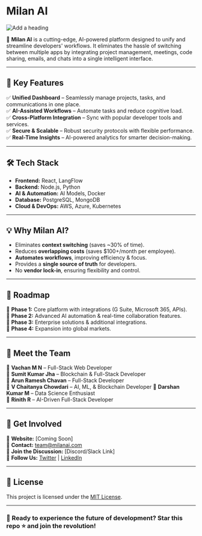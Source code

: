 # Milan AI

![Add a heading](https://github.com/user-attachments/assets/14298bc6-fa33-4a0f-9810-68fe2ad407ef)

🚀 **Milan AI** is a cutting-edge, AI-powered platform designed to unify and streamline developers' workflows. It eliminates the hassle of switching between multiple apps by integrating project management, meetings, code sharing, emails, and chats into a single intelligent interface.

---

## 🌟 Key Features

✅ **Unified Dashboard** – Seamlessly manage projects, tasks, and communications in one place.  
✅ **AI-Assisted Workflows** – Automate tasks and reduce cognitive load.  
✅ **Cross-Platform Integration** – Sync with popular developer tools and services.  
✅ **Secure & Scalable** – Robust security protocols with flexible performance.  
✅ **Real-Time Insights** – AI-powered analytics for smarter decision-making.  

---

## 🛠️ Tech Stack

- **Frontend:** React, LangFlow  
- **Backend:** Node.js, Python  
- **AI & Automation:** AI Models, Docker  
- **Database:** PostgreSQL, MongoDB  
- **Cloud & DevOps:** AWS, Azure, Kubernetes  

---

## 💡 Why Milan AI?

- Eliminates **context switching** (saves ~30% of time).  
- Reduces **overlapping costs** (saves $100+/month per employee).  
- **Automates workflows**, improving efficiency & focus.  
- Provides a **single source of truth** for developers.  
- No **vendor lock-in**, ensuring flexibility and control.  

---

## 🎯 Roadmap

📌 **Phase 1:** Core platform with integrations (G Suite, Microsoft 365, APIs).  
📌 **Phase 2:** Advanced AI automation & real-time collaboration features.  
📌 **Phase 3:** Enterprise solutions & additional integrations.  
📌 **Phase 4:** Expansion into global markets.  

---

## 👥 Meet the Team

👤 **Vachan M N** – Full-Stack Web Developer  
👤 **Sumit Kumar Jha** – Blockchain & Full-Stack Developer  
👤 **Arun Ramesh Chavan** – Full-Stack Developer  
👤 **V Chaitanya Chowdari** – AI, ML, & Blockchain Developer
👤 **Darshan Kumar M** – Data Science Enthusiast  
👤 **Rinith R** – AI-Driven Full-Stack Developer  

---

## 🤝 Get Involved

🔗 **Website:** [Coming Soon]  
📧 **Contact:** team@milanai.com  
💬 **Join the Discussion:** [Discord/Slack Link]  
📌 **Follow Us:** [Twitter](https://twitter.com/milanai) | [LinkedIn](https://linkedin.com/company/milanai)  

---

## 📜 License

This project is licensed under the [MIT License](LICENSE).

---

### 🚀 Ready to experience the future of development? **Star this repo ⭐ and join the revolution!**
